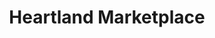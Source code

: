 ---
title: "Heartland Marketplace"
url: /farmington-hills/heartland-marketplace/
shop: Supermarkt
---